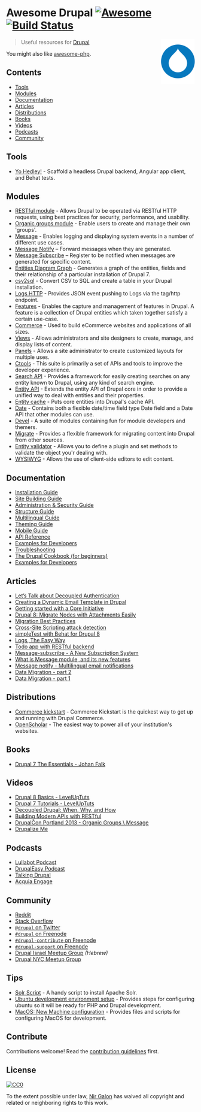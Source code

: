 # Awesome Drupal [![Awesome](https://cdn.rawgit.com/sindresorhus/awesome/d7305f38d29fed78fa85652e3a63e154dd8e8829/media/badge.svg)](https://github.com/sindresorhus/awesome) [![Build Status][travis-image]][travis-url]

[<img src="https://raw.githubusercontent.com/nirgn975/awesome-drupal/master/icon-drupal.png" align="right" width="90">](https://www.drupal.org)

> Useful resources for [Drupal](https://www.drupal.org)

You might also like [awesome-php](https://github.com/ziadoz/awesome-php).


## Contents

- [Tools](#tools)
- [Modules](#modules)
- [Documentation](#documentation)
- [Articles](#articles)
- [Distributions](#distributions)
- [Books](#books)
- [Videos](#videos)
- [Podcasts](#podcasts)
- [Community](#community)


## Tools

- [Yo Hedley!](https://github.com/Gizra/generator-hedley) - Scaffold a headless Drupal backend, Angular app client, and Behat tests.


## Modules

- [RESTful module](https://www.drupal.org/project/restful) - Allows Drupal to be operated via RESTful HTTP requests, using best practices for security, performance, and usability.
- [Organic groups module](https://www.drupal.org/project/og) - Enable users to create and manage their own 'groups'.
- [Message](https://www.drupal.org/project/message) - Enables logging and displaying system events in a number of different use cases.
- [Message Notify](https://www.drupal.org/project/message_notify)  – Forward messages when they are generated.
- [Message Subscribe](https://www.drupal.org/project/message_subscribe) – Register to be notified when messages are generated for specific content.
- [Entities Diagram Graph](https://www.drupal.org/sandbox/bricel/2654176) - Generates a graph of the entities, fields and their relationship of a particular installation of Drupal 7.
- [csv2sql](https://www.drupal.org/project/csv2sql) - Convert CSV to SQL and create a table in your Drupal installation.
- [Logs HTTP](https://www.drupal.org/project/logs_http) - Provides JSON event pushing to Logs via the tag/http endpoint.
- [Features](https://www.drupal.org/project/features) - Enables the capture and management of features in Drupal. A feature is a collection of Drupal entities which taken together satisfy a certain use-case.
- [Commerce](https://www.drupal.org/project/commerce) - Used to build eCommerce websites and applications of all sizes.
- [Views](https://www.drupal.org/project/views) - Allows administrators and site designers to create, manage, and display lists of content.
- [Panels](https://www.drupal.org/project/panels) - Allows a site administrator to create customized layouts for multiple uses.
- [Ctools](https://www.drupal.org/project/ctools) - This suite is primarily a set of APIs and tools to improve the developer experience.
- [Search API](https://www.drupal.org/project/search_api) - Provides a framework for easily creating searches on any entity known to Drupal, using any kind of search engine.
- [Entity API](https://www.drupal.org/project/entity) - Extends the entity API of Drupal core in order to provide a unified way to deal with entities and their properties.
- [Entity cache](https://www.drupal.org/project/entitycache) - Puts core entities into Drupal's cache API.
- [Date](https://www.drupal.org/project/date) - Contains both a flexible date/time field type Date field and a Date API that other modules can use.
- [Devel](https://www.drupal.org/project/devel) - A suite of modules containing fun for module developers and themers.
- [Migrate](https://www.drupal.org/project/migrate) - Provides a flexible framework for migrating content into Drupal from other sources.
- [Entity validator](https://www.drupal.org/project/entity_validator) - Allows you to define a plugin and set methods to validate the object you'r dealing with.
- [WYSIWYG](https://www.drupal.org/project/wysiwyg) - Allows the use of client-side editors to edit content.


## Documentation

- [Installation Guide ](https://www.drupal.org/docs/7/install)
- [Site Building Guide](https://www.drupal.org/documentation/build)
- [Administration & Security Guide](https://www.drupal.org/docs/7/administering-drupal-7-site)
- [Structure Guide](https://www.drupal.org/docs/7/nodes-content-types-and-fields)
- [Multilingual Guide](https://www.drupal.org/docs/7/multilingual)
- [Theming Guide](https://www.drupal.org/docs/7/theming)
- [Mobile Guide](https://www.drupal.org/docs/7/mobile)
- [API Reference](https://api.drupal.org/api/drupal)
- [Examples for Developers](https://www.drupal.org/project/examples)
- [Troubleshooting](https://www.drupal.org/troubleshooting)
- [The Drupal Cookbook (for beginners)](https://www.drupal.org/documentation/customization/tutorials/beginners-cookbook)
- [Examples for Developers](https://www.drupal.org/project/examples)


## Articles

- [Let’s Talk about Decoupled Authentication](http://www.gizra.com/content/restful-access-token/)
- [Creating a Dynamic Email Template in Drupal](http://www.gizra.com/content/dynamic-email-template/)
- [Getting started with a Core Initiative](http://www.gizra.com/content/getting-started-with-drupal-core-initiative/)
- [Drupal 8: Migrate Nodes with Attachments Easily](http://www.gizra.com/content/drupal-8-attachment-migration/)
- [Migration Best Practices](http://www.gizra.com/content/migration-best-practices/)
- [Cross-Site Scripting attack detection](http://www.gizra.com/content/xss-attack/)
- [simpleTest with Behat for Drupal 8](http://www.gizra.com/content/simpletest-behat-drupal-8/)
- [Logs, The Easy Way](http://www.gizra.com/content/logs-easy-way/)
- [Todo app with RESTful backend](http://www.gizra.com/content/todo-restful-backend/)
- [Message-subscribe - A New Subscription System](http://www.gizra.com/content/message-subscribe-new-subscription-system/)
- [What is Message module, and its new features](http://www.gizra.com/content/what-message-module-and-its-new-features/)
- [Message notify - Multilingual email notifications](http://www.gizra.com/content/message-notify-multilingual-email-notifications/)
- [Data Migration - part 2](http://www.gizra.com/content/data-migration-part-2/)
- [Data Migration - part 1](http://www.gizra.com/content/data-migration-part-1/)


## Distributions

- [Commerce kickstart](https://www.drupal.org/project/commerce_kickstart) - Commerce Kickstart is the quickest way to get up and running with Drupal Commerce.
- [OpenScholar](https://www.drupal.org/project/openscholar) - The easiest way to power all of your institution's websites.


## Books

- [Drupal 7 The Essentials - Johan Falk](https://archive.org/details/Drupal7TheEssentials)


## Videos

- [Drupal 8 Basics - LevelUpTuts](https://www.youtube.com/playlist?list=PLLnpHn493BHE9mfp6z5--UowO-6SOzcuI)
- [Drupal 7 Tutorials - LevelUpTuts](https://www.youtube.com/playlist?list=PL15BE2E8313A4E809)
- [Decoupled Drupal: When, Why, and How](https://www.youtube.com/watch?v=bLWa3SbEEa8)
- [Building Modern APIs with RESTful](https://www.youtube.com/playlist?list=PLZOQ_ZMpYrZv8_c7jd_CkO_93-DnyVFY5)
- [DrupalCon Portland 2013 - Organic Groups \\ Message](https://www.youtube.com/watch?v=XglUUroifsg)
- [Drupalize Me](https://drupalize.me)


## Podcasts

- [Lullabot Podcast](https://www.lullabot.com/podcasts)
- [DrupalEasy Podcast](https://www.drupaleasy.com/podcast)
- [Talking Drupal](http://www.talkingdrupal.com)
- [Acquia Engage](https://dev.acquia.com/learn?type_1=podcast)


## Community

- [Reddit](https://www.reddit.com/r/drupal/)
- [Stack Overflow](http://stackoverflow.com/questions/tagged/drupal)
- [`@drupal` on Twitter](https://twitter.com/drupal)
- [`#drupal` on Freenode](http://webchat.freenode.net/?channels=drupal)
- [`#drupal-contribute` on Freenode](http://webchat.freenode.net/?channels=drupal-contribute)
- [`#drupal-support` on Freenode](http://webchat.freenode.net/?channels=drupal-support)
- [Drupal Israel Meetup Group](https://www.meetup.com/Drupal-Israel/) *(Hebrew)*
- [Drupal NYC Meetup Group](https://www.meetup.com/drupalnyc/)


## Tips

- [Solr Script](https://github.com/RoySegall/solr-script) - A handy script to install Apache Solr.
- [Ubuntu development environment setup](https://github.com/Gizra/KnowledgeBase/wiki/Ubuntu-and-development-environment-setup) - Provides steps for configuring ubuntu so it will be ready for PHP and Drupal development.
- [MacOS: New Machine configuration](https://github.com/Gizra/KnowledgeBase/wiki/MacOS:-New-Machine) - Provides files and scripts for configuring MacOS for development.


## Contribute

Contributions welcome! Read the [contribution guidelines](contributing.md) first.


## License

[![CC0](http://mirrors.creativecommons.org/presskit/buttons/88x31/svg/cc-zero.svg)](https://creativecommons.org/publicdomain/zero/1.0/)

To the extent possible under law, [Nir Galon](http://nirgn.com) has waived all copyright and related or neighboring rights to this work.

[travis-image]: https://api.travis-ci.org/nirgn975/awesome-drupal.svg?branch=master
[travis-url]: https://travis-ci.org/nirgn975/awesome-drupal
